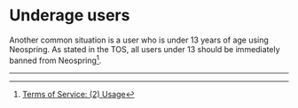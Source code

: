 # Underage users

Another common situation is a user who is under 13 years of age using Neospring. As stated in the TOS, all users under 13 should be immediately banned from Neospring[^1].

---

[^1]: [Terms of Service: (2) Usage](https://neospring.org/site/terms-of-service#2-usage)
